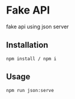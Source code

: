 # Fake API 
fake api using json server 
## Installation 
```
npm install / npm i
```
## Usage
```
npm run json:serve
```